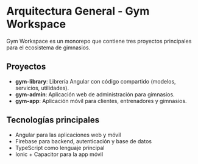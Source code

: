 # Arquitectura General - Gym Workspace

Gym Workspace es un monorepo que contiene tres proyectos principales para el ecosistema de gimnasios.

## Proyectos

- **gym-library**: Librería Angular con código compartido (modelos, servicios, utilidades).
- **gym-admin**: Aplicación web de administración para gimnasios.
- **gym-app**: Aplicación móvil para clientes, entrenadores y gimnasios.

## Tecnologías principales

- Angular para las aplicaciones web y móvil
- Firebase para backend, autenticación y base de datos
- TypeScript como lenguaje principal
- Ionic + Capacitor para la app móvil

